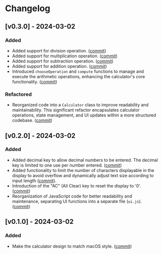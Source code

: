 # Changelog

## [v0.3.0] - 2024-03-02

### Added
- Added support for division operation. ([commit](https://github.com/julienhouyet/javascript-calculator/commit/47d909740f7a4b572c7e9e984fe3ce53c5311149))
- Added support for multiplication operation. ([commit](https://github.com/julienhouyet/javascript-calculator/commit/b301fd8d4a3302bfa110f25c7f0f40fb989b1fed))
- Added support for subtraction operation. ([commit](https://github.com/julienhouyet/javascript-calculator/commit/5331576b0419c991d9762fd66e390d2856ccb19e))
- Added support for addition operation. ([commit](https://github.com/julienhouyet/javascript-calculator/commit/71035eb4192087e32cd2c2d5784166aea2b61c11))
- Introduced `chooseOperation` and `compute` functions to manage and execute the arithmetic operations, enhancing the calculator's core functionality. ([commit](https://github.com/julienhouyet/javascript-calculator/commit/4b8f6314df20e35c60e4fd2f0b17cc52aa2e12e4))

### Refactored
- Reorganized code into a `Calculator` class to improve readability and maintainability. This significant refactor encapsulates calculator operations, state management, and UI updates within a more structured codebase. ([commit](https://github.com/julienhouyet/javascript-calculator/commit/linkToCommit))

## [v0.2.0] - 2024-03-02

### Added
- Added decimal key to allow decimal numbers to be entered. The decimal key is limited to one use per number entered. ([commit](https://github.com/julienhouyet/javascript-calculator/commit/11060d77232e0dd33ad1f5ddca18a48787723267))
- Added functionality to limit the number of characters displayable in the display to avoid overflow and dynamically adjust text size according to input length ([commit](https://github.com/julienhouyet/javascript-calculator/commit/3be2a70a8470ae5ad8bc983130cd27ce89141037)).
- Introduction of the "AC" (All Clear) key to reset the display to '0'. ([commit](https://github.com/julienhouyet/javascript-calculator/commit/74a2f01b6d14df8379cd318bba64f5ce44f0caab))
- Reorganization of JavaScript code for better readability and maintenance, separating UI functions into a separate file (`ui.js`). ([commit](https://github.com/julienhouyet/javascript-calculator/commit/74a2f01b6d14df8379cd318bba64f5ce44f0caab))

## [v0.1.0] - 2024-03-02

### Added
- Make the calculator design to match macOS style. ([commit](https://github.com/julienhouyet/javascript-calculator/commit/746e88f1262bc22bd53b1691314889dbc1332232))